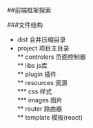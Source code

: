 ##前端框架探索

###文件结构
* dist   合并压缩目录<br/>
* project    项目主目录<br/>
    ** controlers    页面控制器<br/>
    ** libs  js库<br/>
    ** plugin    插件<br/>
    ** resources 资源<br/>
        *** css  样式<br/>
        *** images   图片<br/>
    ** router    路由器<br/>
    ** template  模板(react)<br/>
